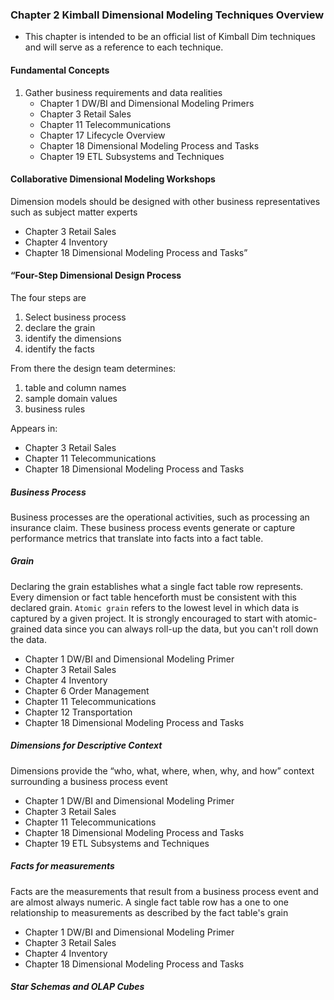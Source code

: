 ### Chapter 2 Kimball Dimensional Modeling Techniques Overview
- This chapter is intended to be an official list of Kimball Dim techniques and will serve as a reference to each technique. 
#### Fundamental Concepts
1. Gather business requirements and data realities
	- Chapter 1 DW/BI and Dimensional Modeling Primers
	- Chapter 3 Retail Sales
	- Chapter 11 Telecommunications
	- Chapter 17 Lifecycle Overview
	- Chapter 18 Dimensional Modeling Process and Tasks
	- Chapter 19 ETL Subsystems and Techniques

#### Collaborative Dimensional Modeling Workshops
Dimension models should be designed with other business representatives such as subject matter experts
- Chapter 3 Retail Sales
- Chapter 4 Inventory
- Chapter 18 Dimensional Modeling Process and Tasks”

#### “Four-Step Dimensional Design Process
The four steps are
1. Select business process
2. declare the grain
3. identify the dimensions
4. identify the facts

From there the design team determines:
1. table and column names
2. sample domain values
3. business rules

Appears in:
- Chapter 3 Retail Sales
- Chapter 11 Telecommunications
- Chapter 18 Dimensional Modeling Process and Tasks

##### Business Process
Business processes are the operational activities, such as processing an insurance claim.
These business process events generate or capture performance metrics that translate into facts into a fact table.


##### Grain
Declaring the grain establishes what a single fact table row represents. Every dimension or fact table henceforth must be consistent with this declared grain.
`Atomic grain` refers to the lowest level in which data is captured by a given project. 
It is strongly encouraged to start with atomic-grained data since you can always roll-up the data, but you can't roll down the data.

- Chapter 1 DW/BI and Dimensional Modeling Primer
- Chapter 3 Retail Sales
- Chapter 4 Inventory
- Chapter 6 Order Management
- Chapter 11 Telecommunications
- Chapter 12 Transportation
- Chapter 18 Dimensional Modeling Process and Tasks

##### Dimensions for Descriptive Context
Dimensions provide the “who, what, where, when, why, and how” context surrounding a business process event

- Chapter 1 DW/BI and Dimensional Modeling Primer
- Chapter 3 Retail Sales
- Chapter 11 Telecommunications
- Chapter 18 Dimensional Modeling Process and Tasks
- Chapter 19 ETL Subsystems and Techniques

##### Facts for measurements
Facts are the measurements that result from a business process event and are almost always numeric.
A single fact table row has a one to one relationship to measurements as described by the fact table's grain

- Chapter 1 DW/BI and Dimensional Modeling Primer
- Chapter 3 Retail Sales
- Chapter 4 Inventory
- Chapter 18 Dimensional Modeling Process and Tasks

##### Star Schemas and OLAP Cubes


